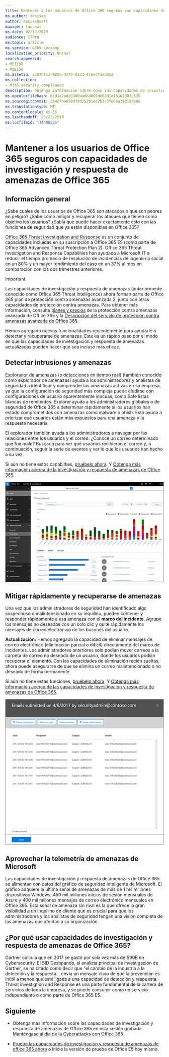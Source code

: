 ```yaml
---
title: Mantener a los usuarios de Office 365 seguros con capacidades de investigación y respuesta de amenazas de Office 365
ms.author: deniseb
author: denisebmsft
manager: laurawi
ms.date: 02/13/2019
audience: ITPro
ms.topic: article
ms.service: O365-seccomp
localization_priority: Normal
search.appverid:
- MET150
- MOE150
ms.assetid: 3387bfc3-028a-42f4-8133-4cbecfaab812
ms.collection:
- M365-security-compliance
description: Obtenga información sobre cómo las capacidades de investigación y respuesta de las amenazas de Office 365 pueden ayudar a su organización a detectar intrusiones y amenazas, y mitigar rápidamente y recuperarse de amenazas.
ms.openlocfilehash: 6cd1a2add3300dad6d869de82d1a1616298fc635
ms.sourcegitcommit: 2b46fba650df8d252b1dd2b3c3f080a383183a06
ms.translationtype: MT
ms.contentlocale: es-ES
ms.lasthandoff: 05/23/2019
ms.locfileid: "34408285"
---
```

# <a name="keep-your-office-365-users-safe-with-office-365-threat-investigation-and-response-capabilities"></a>Mantener a los usuarios de Office 365 seguros con capacidades de investigación y respuesta de amenazas de Office 365

## <a name="overview"></a>Información general

¿Sabe cuáles de los usuarios de Office 365 son atacados o que son peores en peligro? ¿Sabe cómo mitigar y recuperar los ataques que tienen como objetivo los usuarios? ¿Sabía que puede hacer exactamente esto con las funciones de seguridad que ya están disponibles en Office 365? 
  
[Office 365 Threat Investigation and Response](office-365-ti.md) es un conjunto de capacidades incluidas en su suscripción a Office 365 E5 (como parte de Office 365 Advanced Threat Protection Plan 2). Office 365 Threat Investigation and Response Capabilities han ayudado a Microsoft IT a reducir el tiempo promedio de resolución de incidencias de ingeniería social en un 80% y un mayor rendimiento del caso en un 37% al mes en comparación con los dos trimestres anteriores. 

> [!IMPORTANT]
> Las capacidades de investigación y respuesta de amenazas (anteriormente conocido como Office 365 Threat Intelligence) ahora forman parte de Office 365 plan de protección contra amenazas avanzada 2, junto con otras capacidades de protección contra amenazas. Para obtener más información, consulte [planes y precios](https://products.office.com/exchange/advance-threat-protection) de la protección contra amenazas avanzada de Office 365 y la [Descripción del servicio de protección contra amenazas avanzada de Office 365](https://docs.microsoft.com/office365/servicedescriptions/office-365-advanced-threat-protection-service-description).
  
Hemos agregado nuevas funcionalidades recientemente para ayudarle a detectar y recuperarse de amenazas. Este es un rápido paso por el modo en que las capacidades de investigación y respuesta de amenazas actualizadas pueden hacer que sea incluso más eficaz.
  
## <a name="detect-intrusions-and-threats"></a>Detectar intrusiones y amenazas

[Explorador de amenazas (o detecciones en tiempo real)](threat-explorer.md) (también conocido como explorador de amenazas) ayuda a los administradores y analistas de seguridad a identificar y comprender las amenazas activas en su empresa, ya que la configuración de seguridad más compleja puede eludirse con configuraciones de usuario aparentemente inocuas, como Safe listas blancas de remitentes. Explorer ayuda a los administradores globales o de seguridad de Office 365 a determinar rápidamente si los usuarios han estado comprometidos con amenazas como malware o phish. Esto ayuda a priorizar qué usuarios están más expuestos para una amenaza y la respuesta necesaria. 
  
El explorador también ayuda a los administradores a navegar por las relaciones entre los usuarios y el correo. ¿Conoce un correo determinado que fue malo? Buscarla para ver qué usuarios recibieron el correo y, a continuación, seguir la serie de eventos y ver lo que los usuarios han hecho a su vez.

Si aún no tiene estos capabilties, [pruébelo ahora](https://aka.ms/tryo365threatintel3). Y [Obtenga más información acerca de la investigación y respuesta de amenazas de Office 365](https://aka.ms/readmoreabouto365threatintel).
  
![Captura de pantalla del explorador de amenazas en Office 365, con código de color por familia de malware](media/591338dd-252a-437d-b5f2-87aa42e74b0c.png)
  
## <a name="quickly-mitigate-and-recover-from-threats"></a>Mitigar rápidamente y recuperarse de amenazas

Una vez que los administradores de seguridad han identificado algo sospechoso o malintencionado en su inquilino, pueden contener y responder rápidamente a esa amenaza con el **marco del incidente**. Agrupe los mensajes no deseados con un solo clic y quite rápidamente los mensajes de correo electrónico de los buzones del usuario. 
  
 **Actualización:** Hemos agregado la capacidad de eliminar mensajes de correo electrónico (eliminación parcial o difícil) directamente del marco de incidentes. Los administradores anteriores solo podían mover correos a la carpeta de correo no deseado de un usuario, donde los usuarios podían recuperar el elemento. Con las capacidades de eliminación recién sueltas, ahora puede asegurarse de que se elimina un correo malintencionado o no deseado de forma permanente. 
  
Si aún no tiene estas funciones, [pruébelo ahora](https://aka.ms/tryo365threatintel3). Y [Obtenga más información acerca de las capacidades de investigación y respuesta de amenazas de Office 365](https://aka.ms/readmoreabouto365threatintel).
  
![Captura de pantalla de la lista de correo electrónico de corrección de incidentes](media/9d8452d3-d8d2-4b26-81f9-76396e08dd17.png)
  
## <a name="leverage-the-threat-telemetry-of-microsoft"></a>Aprovechar la telemetría de amenazas de Microsoft

Las capacidades de investigación y respuesta de amenazas de Office 365 se alimentan con datos del gráfico de seguridad inteligente de Microsoft. El gráfico adquiere la última señal de amenazas de más de 1 mil millones dispositivos Windows, 450 mil millones inicios de sesión mensuales de Azure y 400 mil millones mensajes de correo electrónico mensuales en Office 365. Esta señal de amenaza sin rival es la que ofrece la gran visibilidad a un inquilino de cliente que es crucial para que los administradores y los analistas de seguridad tengan una visión completa de las amenazas que afectan a su organización. 
  
   
## <a name="why-use-office-365-threat-investigation-and-response-capabilities"></a>¿Por qué usar capacidades de investigación y respuesta de amenazas de Office 365?

Gartner calcula que en 2017 se gastó por sola vez más de $90B en Cybersecurity. El SID Deshpande, el analista principal de investigación de Gartner, se ha citado como decir que "el cambio de la industria a la detección y la respuesta... envía un mensaje claro de que la prevención es inútil a menos que esté ligada a una capacidad de detección y respuesta. Threat investigtion and Response es una parte fundamental de la cartera de servicios de toda la empresa, y se puede consumir como un servicio independiente o como parte de Office 365 E5.
  
## <a name="whats-next"></a>Siguiente

- Obtenga más información sobre las capacidades de investigación y respuesta de amenazas de Office 365 en esta sesión grabada: [Manténgase al día de la Cyberattacks con Office 365](https://myignite.microsoft.com/videos/53723)
    
- [Pruebe las capacidades de investigación y respuesta de amenazas de office 365 ahora](https://aka.ms/tryo365threatintel3) o inicie la versión de prueba de Office E5 hoy mismo. 
    

